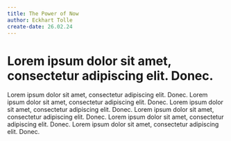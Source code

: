 ```yaml
---
title: The Power of Now
author: Eckhart Tolle
create-date: 26.02.24
---
```


# Lorem ipsum dolor sit amet, consectetur adipiscing elit. Donec.

Lorem ipsum dolor sit amet, consectetur adipiscing elit. Donec.
Lorem ipsum dolor sit amet, consectetur adipiscing elit. Donec.
Lorem ipsum dolor sit amet, consectetur adipiscing elit. Donec.
Lorem ipsum dolor sit amet, consectetur adipiscing elit. Donec.
Lorem ipsum dolor sit amet, consectetur adipiscing elit. Donec.
Lorem ipsum dolor sit amet, consectetur adipiscing elit. Donec.

